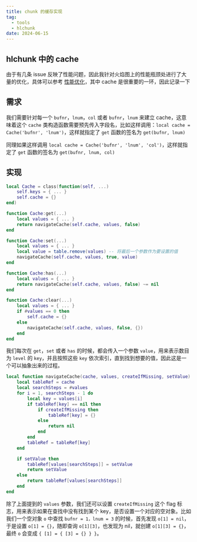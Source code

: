 ```yaml
---
title: chunk 的缓存实现
tag:
  - tools
  - hlchunk
date: 2024-06-15
---
```


## hlchunk 中的 cache

由于有几条 issue 反映了性能问题，因此我针对火焰图上的性能瓶颈处进行了大量的优化，具体可以参考 [性能优化](./profile.md)，其中 cache 是很重要的一环，因此记录一下

## 需求

我们需要针对每一个 `bufnr`，`lnum`，`col` 或者 `bufnr`，`lnum` 来建立 cache，这意味着这个 `cache` 类构造函数需要预先传入字段名，比如这样调用：`local cache = Cache('bufnr', 'lnum')`，这样就指定了 `get` 函数的签名为 `get(bufnr, lnum)`

同理如果这样调用 `local cache = Cache('bufnr', 'lnum', 'col')`，这样就指定了 `get` 函数的签名为 `get(bufnr, lnum, col)`

## 实现

```lua
local Cache = class(function(self, ...)
    self.keys = { ... }
    self.cache = {}
end)

function Cache:get(...)
    local values = { ... }
    return navigateCache(self.cache, values, false)
end

function Cache:set(...)
    local values = { ... }
    local value = table.remove(values) -- 将最后一个参数作为要设置的值
    navigateCache(self.cache, values, true, value)
end

function Cache:has(...)
    local values = { ... }
    return navigateCache(self.cache, values, false) ~= nil
end

function Cache:clear(...)
    local values = { ... }
    if #values == 0 then
        self.cache = {}
    else
        navigateCache(self.cache, values, false, {})
    end
end
```

我们每次在 `get`，`set` 或者 `has` 的时候，都会传入一个参数 `value`，用来表示数目为 `level` 的 `key`，并且按照这些 `key` 依次索引，直到找到想要的值，因此这是一个可以抽象出来的过程。

```lua
local function navigateCache(cache, values, createIfMissing, setValue)
    local tableRef = cache
    local searchSteps = #values
    for i = 1, searchSteps - 1 do
        local key = values[i]
        if tableRef[key] == nil then
            if createIfMissing then
                tableRef[key] = {}
            else
                return nil
            end
        end
        tableRef = tableRef[key]
    end

    if setValue then
        tableRef[values[searchSteps]] = setValue
        return setValue
    else
        return tableRef[values[searchSteps]]
    end
end
```

除了上面提到的 `values` 参数，我们还可以设置 `createIfMissing` 这个 flag 标志，用来表示如果在查找中没有找到某个 key，是否设置一个对应的空对象。比如我们一个空对象 `o` 中查找 `bufnr = 1，lnum = 3` 的时候，首先发现 `o[1] = nil`，于是设置 `o[1] = {}`，随即查询 `o[1][3]`，也发现为 nil，就创建 `o[1][3] = {}`，最终 `o` 会变成 `{ [1] = { [3] = {} } }`。
